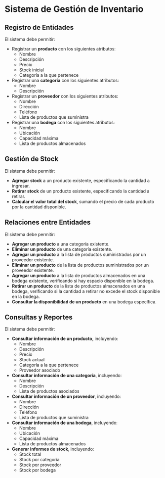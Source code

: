 # Sistema de Gestión de Inventario

## Registro de Entidades
El sistema debe permitir:
- Registrar un **producto** con los siguientes atributos:
  - Nombre
  - Descripción
  - Precio
  - Stock inicial
  - Categoría a la que pertenece
- Registrar una **categoría** con los siguientes atributos:
  - Nombre
  - Descripción
- Registrar un **proveedor** con los siguientes atributos:
  - Nombre
  - Dirección
  - Teléfono
  - Lista de productos que suministra
- Registrar una **bodega** con los siguientes atributos:
  - Nombre
  - Ubicación
  - Capacidad máxima
  - Lista de productos almacenados

## Gestión de Stock
El sistema debe permitir:
- **Agregar stock** a un producto existente, especificando la cantidad a ingresar.
- **Retirar stock** de un producto existente, especificando la cantidad a retirar.
- **Calcular el valor total del stock**, sumando el precio de cada producto por la cantidad disponible.

## Relaciones entre Entidades
El sistema debe permitir:
- **Agregar un producto** a una categoría existente.
- **Eliminar un producto** de una categoría existente.
- **Agregar un producto** a la lista de productos suministrados por un proveedor existente.
- **Eliminar un producto** de la lista de productos suministrados por un proveedor existente.
- **Agregar un producto** a la lista de productos almacenados en una bodega existente, verificando si hay espacio disponible en la bodega.
- **Retirar un producto** de la lista de productos almacenados en una bodega, verificando si la cantidad a retirar no excede el stock disponible en la bodega.
- **Consultar la disponibilidad de un producto** en una bodega específica.

## Consultas y Reportes
El sistema debe permitir:
- **Consultar información de un producto**, incluyendo:
  - Nombre
  - Descripción
  - Precio
  - Stock actual
  - Categoría a la que pertenece
  - Proveedor asociado
- **Consultar información de una categoría**, incluyendo:
  - Nombre
  - Descripción
  - Lista de productos asociados
- **Consultar información de un proveedor**, incluyendo:
  - Nombre
  - Dirección
  - Teléfono
  - Lista de productos que suministra
- **Consultar información de una bodega**, incluyendo:
  - Nombre
  - Ubicación
  - Capacidad máxima
  - Lista de productos almacenados
- **Generar informes de stock**, incluyendo:
  - Stock total
  - Stock por categoría
  - Stock por proveedor
  - Stock por bodega
